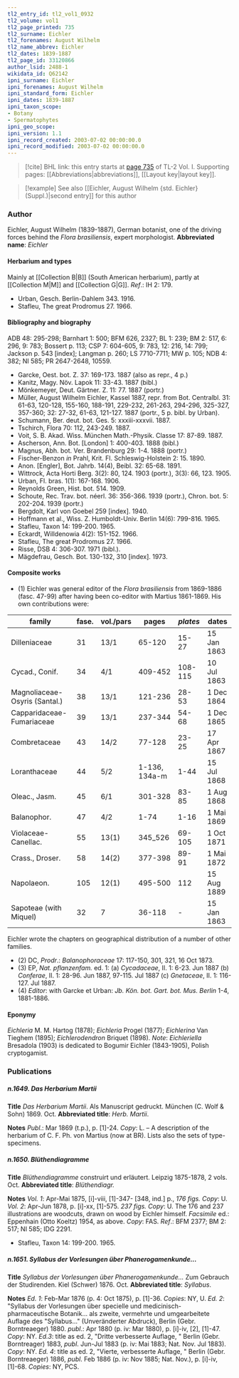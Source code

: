 ```yaml
---
tl2_entry_id: tl2_vol1_0932
tl2_volume: vol1
tl2_page_printed: 735
tl2_surname: Eichler
tl2_forenames: August Wilhelm
tl2_name_abbrev: Eichler
tl2_dates: 1839-1887
tl2_page_id: 33120866
author_lsid: 2488-1
wikidata_id: Q62142
ipni_surname: Eichler
ipni_forenames: August Wilhelm
ipni_standard_form: Eichler
ipni_dates: 1839-1887
ipni_taxon_scope: 
- Botany
- Spermatophytes
ipni_geo_scope: 
ipni_version: 1.1
ipni_record_created: 2003-07-02 00:00:00.0
ipni_record_modified: 2003-07-02 00:00:00.0
---
```



> [!cite] BHL link: this entry starts at [page 735](https://www.biodiversitylibrary.org/page/33120866) of TL-2 Vol. I.
> Supporting pages: [[Abbreviations|abbreviations]], [[Layout key|layout key]].

> [!example] See also [[Eichler, August Wilhelm {std. Eichler} (Suppl.)|second entry]] for this author

### Author

Eichler, August Wilhelm (1839-1887), German botanist, one of the driving forces behind the *Flora brasiliensis*, expert morphologist. 
**Abbreviated name**: *Eichler*

#### Herbarium and types

Mainly at [[Collection B|B]] (South American herbarium), partly at [[Collection M|M]] and [[Collection G|G]].
*Ref*.: IH 2: 179.
- Urban, Gesch. Berlin-Dahlem 343. 1916.
- Stafleu, The great Prodromus 27. 1966.

#### Bibliography and biography

ADB 48: 295-298; Barnhart 1: 500; BFM 626, 2327; BL 1: 239; BM 2: 517, 6: 296, 9: 783; Bossert p. 113; CSP 7: 604-605, 9: 783, 12: 216, 14: 799; Jackson p. 543 \[index\]; Langman p. 260; LS 7710-7711; MW p. 105; NDB 4: 382; NI 585; PR 2647-2648, 10559.
- Garcke, Oest. bot. Z. 37: 169-173. 1887 (also as repr., 4 p.)
- Kanitz, Magy. Növ. Lapok 11: 33-43. 1887 (bibl.)
- Mönkemeyer, Deut. Gärtner. Z. 11: 77. 1887 (portr.)
- Müller, August Wilhelm Eichler, Kassel 1887, repr. from Bot. Centralbl. 31: 61-63, 120-128, 155-160, 188-191, 229-232, 261-263, 294-296, 325-327, 357-360; 32: 27-32, 61-63, 121-127. 1887 (portr., 5 p. bibl. by Urban).
- Schumann, Ber. deut. bot. Ges. 5: xxxiii-xxxvii. 1887.
- Tschirch, Flora 70: 112, 243-249. 1887.
- Voit, S. B. Akad. Wiss. München Math.-Physik. Classe 17: 87-89. 1887.
- Ascherson, Ann. Bot. \[London\] 1: 400-403. 1888 (bibl.)
- Magnus, Abh. bot. Ver. Brandenburg 29: 1-4. 1888 (portr.)
- Fischer-Benzon *in* Prahl, Krit. Fl. Schleswig-Holstein 2: 15. 1890.
- Anon. \[Engler\], Bot. Jahrb. 14(4), Beibl. 32: 65-68. 1891.
- Wittrock, Acta Horti Berg. 3(2): 80, 124. 1903 (portr.), 3(3): 66, 123. 1905.
- Urban, Fl. bras. 1(1): 167-168. 1906.
- Reynolds Green, Hist. bot. 514. 1909.
- Schoute, Rec. Trav. bot. néerl. 36: 356-366. 1939 (portr.), Chron. bot. 5: 202-204. 1939 (portr.)
- Bergdolt, Karl von Goebel 259 \[index\]. 1940.
- Hoffmann et al., Wiss. Z. Humboldt-Univ. Berlin 14(6): 799-816. 1965.
- Stafleu, Taxon 14: 199-200. 1965.
- Eckardt, Willdenowia 4(2): 151-152. 1966.
- Stafleu, The great Prodromus 27. 1966.
- Risse, DSB 4: 306-307. 1971 (bibl.).
- Mägdefrau, Gesch. Bot. 130-132, 310 \[index\]. 1973.

#### Composite works

- (1) Eichler was general editor of the *Flora brasiliensis* from 1869-1886 (fasc. 47-99) after having been co-editor with Martius 1861-1869. His own contributions were:

|family	|fase.	|vol./pars	|pages	|*plates*	|dates|
|---	|---	|---	|---	|---	|---	|
|Dilleniaceae	|31	|13/1	|65-120	|15-27	|15 Jan 1863|
|Cycad., Conif.	|34	|4/1	|409-452	|108-115	|10 Jul 1863|
|Magnoliaceae-Osyris (Santal.)	|38	|13/1	|121-236	|28-53	|1 Dec 1864|
|Capparidaceae-Fumariaceae	|39	|13/1	|237-344	|54-68	|1 Dec 1865|
|Combretaceae	|43	|14/2	|77-128	|23-25	|17 Apr 1867|
|Loranthaceae	|44	|5/2	|1-136, 134a-m	|1-44	|15 Jul 1868|
|Oleac., Jasm.	|45	|6/1	|301-328	|83-85	|1 Aug 1868|
|Balanophor.	|47	|4/2	|1-74	|1-16	|1 Mai 1869|
|Violaceae-Canellac.	|55	|13(1)	|345\_526	|69-105	|1 Oct 1871|
|Crass., Droser.	|58	|14(2)	|377-398	|89-91	|1 Mai 1872|
|Napolaeon.	|105	|12(1)	|495-500	|112	|15 Aug 1889|
|Sapoteae (with Miquel)	|32	|7	|36-118	|-	|15 Jan 1863|

Eichler wrote the chapters on geographical distribution of a number of other families.
- (2) DC, *Prodr*.: *Balanophoraceae* 17: 117-150, 301, 321, 16 Oct 1873.
- (3) EP, *Nat. pflanzenfam.* ed. 1:
(a) *Cycadaceae*, II. 1: 6-23. Jun 1887
(b) *Conferae*, II. 1: 28-96. Jun 1887, 97-115. Jul 1887
(c) *Gnetaceae*, II. 1: 116-127. Jul 1887.
- (4) *Editor*: with Garcke et Urban: *Jb. Kön. bot. Gart. bot. Mus. Berlin* 1-4, 1881-1886.

#### Eponymy

*Eichleria* M. M. Hartog (1878); *Eichleria* Progel (1877); *Eichlerina* Van Tieghem (1895); *Eichlerodendron* Briquet (1898).
*Note*: *Eichleriella* Bresadola (1903) is dedicated to Bogumir Eichler (1843-1905), Polish cryptogamist.

### Publications

##### n.1649. Das Herbarium Martii

**Title**
*Das Herbarium Martii*. Als Manuscript gedruckt. München (C. Wolf & Sohn) 1869. Oct.
**Abbreviated title**: *Herb. Martii*.

**Notes**
*Publ*.: Mar 1869 (t.p.), p. \[1\]-24. *Copy*: L. – A description of the herbarium of C. F. Ph. von Martius (now at BR). Lists also the sets of type-specimens.

##### n.1650. Blüthendiagramme

**Title**
*Blüthendiagramme* construirt und erläutert. Leipzig 1875-1878, 2 vols. Oct.
**Abbreviated title**: *Blüthendiagr.*

**Notes**
*Vol. 1*: Apr-Mai 1875, \[i\]-viii, \[1\]-347- \[348, ind.\] p., *176 figs. Copy*: U.
*Vol. 2*: Apr-Jun 1878, p. \[i\]-xx, \[1\]-575. *237 figs. Copy*: U. The 176 and 237 illustrations are woodcuts, drawn on wood by Eichler himself.
*Facsimile* ed.: Eppenhain (Otto Koeltz) 1954, as above. *Copy*: FAS.
*Ref*.: BFM 2377; BM 2: 517; NI 585; IDG 2291.
- Stafleu, Taxon 14: 199-200. 1965.

##### n.1651. Syllabus der Vorlesungen über Phanerogamenkunde...

**Title**
*Syllabus der Vorlesungen über Phanerogamenkunde...* Zum Gebrauch der Studirenden. Kiel (Schwer) 1876. Oct.
**Abbreviated title**: *Syllabus*.

**Notes**
*Ed. 1*: Feb-Mar 1876 (p. 4: Oct 1875), p. \[1\]-36. *Copies*: NY, U.
*Ed. 2*: "Syllabus der Vorlesungen über specielle und medicinisch-pharmaceutische Botanik... als zweite, vermehrte und umgearbeitete Auflage des "Syllabus..." (Unveränderter Abdruck), Berlin (Gebr. Borntreaeger) 1880. *publ*.: Apr 1880 (p. iv: Mar 1880), p. \[i\]-iv, \[2\], \[1\]-47. *Copy*: NY.
*Ed.3*: title as ed. 2, "Dritte verbesserte Auflage, " Berlin (Gebr. Borntreager) 1883, *publ*. Jun-Jul 1883 (p. iv: Mai 1883; Nat. Nov. Jul 1883). *Copy*: NY.
*Ed. 4*: title as ed. 2, "Vierte, verbesserte Auflage, " Berlin (Gebr. Borntreaeger) 1886, *publ*. Feb 1886 (p. iv: Nov 1885; Nat. Nov.), p. \[i\]-iv, \[1\]-68. *Copies*: NY, PCS.

